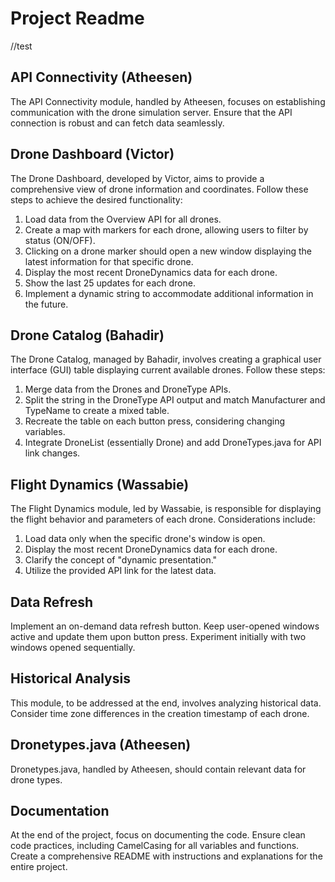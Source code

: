 # Project Readme
//test
## API Connectivity (Atheesen)

The API Connectivity module, handled by Atheesen, focuses on establishing communication with the drone simulation server. Ensure that the API connection is robust and can fetch data seamlessly.

## Drone Dashboard (Victor)

The Drone Dashboard, developed by Victor, aims to provide a comprehensive view of drone information and coordinates. Follow these steps to achieve the desired functionality:

1. Load data from the Overview API for all drones.
2. Create a map with markers for each drone, allowing users to filter by status (ON/OFF).
3. Clicking on a drone marker should open a new window displaying the latest information for that specific drone.
4. Display the most recent DroneDynamics data for each drone.
5. Show the last 25 updates for each drone.
6. Implement a dynamic string to accommodate additional information in the future.

## Drone Catalog (Bahadir)

The Drone Catalog, managed by Bahadir, involves creating a graphical user interface (GUI) table displaying current available drones. Follow these steps:

1. Merge data from the Drones and DroneType APIs.
2. Split the string in the DroneType API output and match Manufacturer and TypeName to create a mixed table.
3. Recreate the table on each button press, considering changing variables.
4. Integrate DroneList (essentially Drone) and add DroneTypes.java for API link changes.

## Flight Dynamics (Wassabie)

The Flight Dynamics module, led by Wassabie, is responsible for displaying the flight behavior and parameters of each drone. Considerations include:

1. Load data only when the specific drone's window is open.
2. Display the most recent DroneDynamics data for each drone.
3. Clarify the concept of "dynamic presentation."
4. Utilize the provided API link for the latest data.

## Data Refresh

Implement an on-demand data refresh button. Keep user-opened windows active and update them upon button press. Experiment initially with two windows opened sequentially.

## Historical Analysis

This module, to be addressed at the end, involves analyzing historical data. Consider time zone differences in the creation timestamp of each drone.

## Dronetypes.java (Atheesen)

Dronetypes.java, handled by Atheesen, should contain relevant data for drone types.

## Documentation

At the end of the project, focus on documenting the code. Ensure clean code practices, including CamelCasing for all variables and functions. Create a comprehensive README with instructions and explanations for the entire project.
